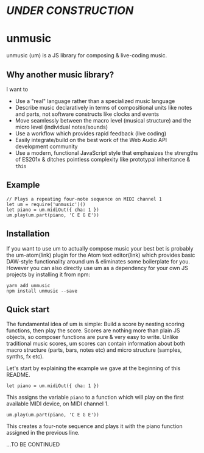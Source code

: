 # *UNDER CONSTRUCTION*

# unmusic

unmusic (um) is a JS library for composing & live-coding music.

## Why another music library?

I want to

- Use a "real" language rather than a specialized music language
- Describe music declaratively in terms of compositional units like notes and parts, not software constructs like clocks and events
- Move seamlessly between the macro level (musical structure) and the micro level (individual notes/sounds)
- Use a workflow which provides rapid feedback (live coding)
- Easily integrate/build on the best work of the Web Audio API development community
- Use a modern, functional JavaScript style that emphasizes the strengths of ES201x & ditches pointless complexity like prototypal inheritance & `this`

## Example

```
// Plays a repeating four-note sequence on MIDI channel 1
let um = require('unmusic')()
let piano = um.midiOut({ cha: 1 })
um.play(um.part(piano, 'C E G E'))
```

## Installation

If you want to use um to actually compose music your best bet is probably the um-atom(link) plugin for the Atom text editor(link) which provides basic DAW-style functionality around um & eliminates some boilerplate for you. However you can also directly use um as a dependency for your own JS projects by installing it from npm:

```
yarn add unmusic
npm install unmusic --save
```

## Quick start

The fundamental idea of um is simple: Build a score by nesting scoring functions, then play the score. Scores are nothing more than plain JS objects, so composer functions are pure & very easy to write. Unlike traditional music scores, um scores can contain information about both macro structure (parts, bars, notes etc) and micro structure (samples, synths, fx etc).

Let's start by explaining the example we gave at the beginning of this README.

```
let piano = um.midiOut({ cha: 1 })
```

This assigns the variable `piano` to a function which will play on the first available MIDI device, on MIDI channel 1.

```
um.play(um.part(piano, 'C E G E'))
```

This creates a four-note sequence and plays it with the piano function assigned in the previous line.

...TO BE CONTINUED
